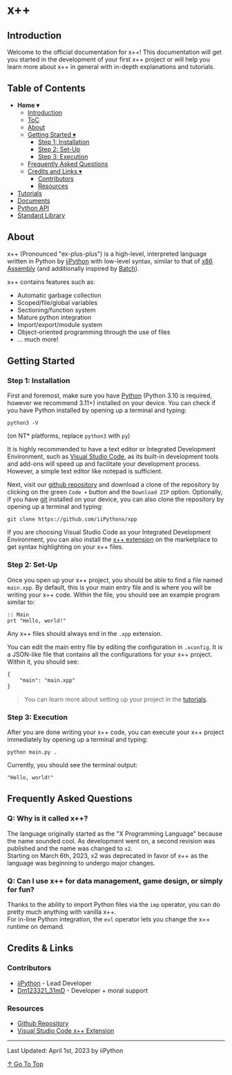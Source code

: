 # x++

## Introduction

Welcome to the official documentation for x++! This documentation will get you started in the development of your first x++ project or will help you learn more about x++ in general with in-depth explanations and tutorials.  

## Table of Contents

- **Home ▾**
    - [Introduction](#introduction)
    - [ToC](#table-of-contents)
    - [About](#about)
    - [Getting Started ▾](#getting-started)
        - [Step 1: Installation](#step-1-installation)
        - [Step 2: Set-Up](#step-2-set-up)
        - [Step 3: Execution](#step-3-execution)
    - [Frequently Asked Questions](#frequently-asked-questions)
    - [Credits and Links ▾](#credits--links)
        - [Contributors](#contributors)
        - [Resources](#resources)
- [Tutorials](./md/tutorials.md)
- [Documents](./md/documents.md)
- [Python API](./md/pythonAPI.md)
- [Standard Library](./md/standardLibrary.md)

## About

x++ (Pronounced "ex-plus-plus") is a high-level, interpreted language written in Python by [iiPython](https://github.com/iiPythonx) with low-level syntax, similar to that of [x86 Assembly](https://en.wikipedia.org/wiki/X86_assembly_language) (and additionally inspired by [Batch](https://en.wikipedia.org/wiki/Batch_file)).

x++ contains features such as:
- Automatic garbage collection
- Scoped/file/global variables
- Sectioning/function system
- Mature python integration
- Import/export/module system
- Object-oriented programming through the use of files
- ... much more!

## Getting Started

### Step 1: Installation

First and foremost, make sure you have [Python](https://python.org/downloads/) (Python 3.10 is required, however we recommend 3.11+) installed on your device. You can check if you have Python installed by opening up a terminal and typing:

```
python3 -V
```
(on NT* platforms, replace `python3` with `py`)

It is highly recommended to have a text editor or Integrated Development Environment, such as [Visual Studio Code](https://code.visualstudio.com/), as its built-in development tools and add-ons will speed up and facilitate your development process. However, a simple text editor like notepad is sufficient.

Next, visit our [github repository](https://github.com/iiPythonx/xpp/) and download a clone of the repository by clicking on the green `Code ▾` button and the `Download ZIP` option. Optionally, if you have [git](https://git-scm.com/) installed on your device, you can also clone the repository by opening up a terminal and typing:

```
git clone https://github.com/iiPythonx/xpp
```

If you are choosing Visual Studio Code as your Integrated Development Environment, you can also install the [x++ extension](https://marketplace.visualstudio.com/items?itemName=iiPython.xpp) on the marketplace to get syntax highlighting on your x++ files.

### Step 2: Set-Up

Once you open up your x++ project, you should be able to find a file named `main.xpp`. By default, this is your main entry file and is where you will be writing your x++ code. Within the file, you should see an example program similar to:

```xpp
:: Main
prt "Hello, world!"
```

Any x++ files should always end in the `.xpp` extension.

You can edit the main entry file by editing the configuration in `.xconfig`. It is a JSON-like file that contains all the configurations for your x++ project. Within it, you should see:

```xconfig
{
    "main": "main.xpp"
}
```

> You can learn more about setting up your project in the [tutorials](./md/tutorials.md).

### Step 3: Execution

After you are done writing your x++ code, you can execute your x++ project immediately by opening up a terminal and typing:

```
python main.py .
```

Currently, you should see the terminal output:

```
"Hello, world!"
```

## Frequently Asked Questions

### Q: Why is it called x++?

The language originally started as the "X Programming Language" because the name sounded cool. As development went on, a second revision was published and the name was changed to `x2`.  
Starting on March 6th, 2023, x2 was deprecated in favor of x++ as the language was beginning to undergo major changes.

### Q: Can I use x++ for data management, game design, or simply for fun?

Thanks to the ability to import Python files via the `imp` operator, you can do pretty much anything with vanilla x++.  
For in-line Python integration, the `evl` operator lets you change the x++ runtime on demand.

## Credits & Links

### Contributors

- [iiPython](https://github.com/iiPythonx) - Lead Developer
- [Dm123321_31mD](https://github.com/Dm12332131mD) - Developer + moral support

### Resources

- [Github Repository](https://github.com/iiPythonx/xpp)
- [Visual Studio Code x++ Extension](https://marketplace.visualstudio.com/items?itemName=iiPython.xpp)

---

Last Updated: April 1st, 2023 by iiPython

[↑ Go To Top](#x)
